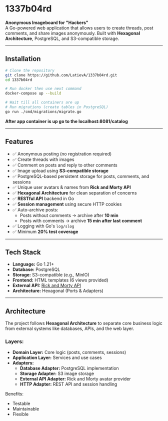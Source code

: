 # 1337b04rd

**Anonymous Imageboard for "Hackers"**  
A Go-powered web application that allows users to create threads, post comments, and share images anonymously. Built with **Hexagonal Architecture**, PostgreSQL, and S3-compatible storage.

---

## Installation
```bash
# Clone the repository
git clone https://github.com/LatievA/1337b04rd.git
cd 1337b04rd

# Run docker then use next command
docker-compose up --build

# Wait till all containers are up
# Run migrations (create tables in PostgreSQL)
go run ./cmd/migrations/migrate.go
```
**After app container is up go to the localhost:8081/catalog**

---

## Features
- ✅ Anonymous posting (no registration required)
- ✅ Create threads with images
- ✅ Comment on posts and reply to other comments
- ✅ Image upload using **S3-compatible storage**
- ✅ PostgreSQL-based persistent storage for posts, comments, and sessions
- ✅ Unique user avatars & names from **Rick and Morty API**
- ✅ **Hexagonal Architecture** for clean separation of concerns
- ✅ **RESTful API** backend in Go
- ✅ **Session management** using secure HTTP cookies
- ✅ Auto-archive posts:
  - Posts without comments → archive after **10 min**
  - Posts with comments → archive **15 min after last comment**
- ✅ Logging with Go's `log/slog`
- ✅ Minimum **20% test coverage**

---

## Tech Stack
- **Language:** Go 1.21+
- **Database:** PostgreSQL
- **Storage:** S3-compatible (e.g., MinIO)
- **Frontend:** HTML templates (6 views provided)
- **External API:** [Rick and Morty API](https://rickandmortyapi.com)
- **Architecture:** Hexagonal (Ports & Adapters)

---

## Architecture
The project follows **Hexagonal Architecture** to separate core business logic from external systems like databases, APIs, and the web layer.

### Layers:
- **Domain Layer:** Core logic (posts, comments, sessions)
- **Application Layer:** Services and use cases
- **Adapters:**
  - **Database Adapter:** PostgreSQL implementation
  - **Storage Adapter:** S3 image storage
  - **External API Adapter:** Rick and Morty avatar provider
  - **HTTP Adapter:** REST API and session handling

Benefits:
- Testable
- Maintainable
- Flexible
